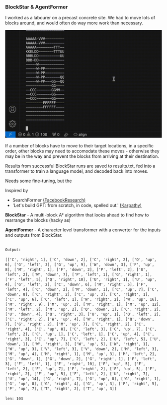 ### BlockStar & AgentFormer

I worked as a labourer on a precast concrete site. We had to move lots of blocks around, and would often do way more work than necessary. 

![in action](https://raw.githubusercontent.com/rayking99/BlockStar/main/GA.gif?token=GHSAT0AAAAAACK4JQVXIRNKKVF4AEAXBWLWZRNY5PA)

If a number of blocks have to move to their target locations, in a specific order, other blocks may need to accomodate these moves - otherwise they may be in the way and prevent the blocks from arriving at their destination. 

Results from successful BlockStar runs are saved to results.txt, fed into a transformer to train a language model, and decoded back into moves. 

Needs some fine-tuning, but the 

Inspired by 
- SearchFormer [(FacebookResearch) ](https://github.com/facebookresearch/searchformer)
- 'Let's build GPT: from scratch, in code, spelled out.' [(Karpathy)](https://www.youtube.com/watch?v=kCc8FmEb1nY&t=88s)

**BlockStar** - A multi-block A* algorithm that looks ahead to find how to rearrange the blocks (hacky as)

**AgentFormer** - A character level transformer with a converter for the inputs and outputs from BlockStar. 

```

Output:

[['C', 'right', 1], ['C', 'down', 2], ['C', 'right', 2], ['Q', 'up', 6], ['G', 'left', 3], ['G', 'up', 9], ['W', 'down', 3], ['F', 'up', 8], ['M', 'right', 1], ['F', 'down', 2], ['P', 'left', 2], ['U', 'left', 2], ['W', 'down', 7], ['P', 'left', 1], ['G', 'right', 1], ['F', 'left', 5], ['Q', 'right', 10], ['U', 'right', 1], ['U', 'up', 4], ['G', 'left', 2], ['C', 'down', 6], ['M', 'right', 5], ['F', 'left', 4], ['C', 'down', 2], ['M', 'down', 1], ['C', 'up', 7], ['C', 'down', 8], ['C', 'right', 2], ['C', 'up', 3], ['C', 'right', 1], ['C', 'up', 6], ['C', 'left', 1], ['W', 'right', 2], ['W', 'up', 16], ['M', 'right', 9], ['M', 'up', 3], ['M', 'right', 1], ['M', 'up', 12], ['M', 'left', 2], ['M', 'up', 2], ['Q', 'down', 1], ['C', 'right', 2], ['U', 'down', 4], ['Q', 'right', 3], ['U', 'up', 1], ['Q', 'left', 2], ['C', 'right', 2], ['W', 'up', 4], ['W', 'right', 1], ['Q', 'down', 7], ['G', 'right', 2], ['M', 'up', 7], ['C', 'right', 2], ['C', 'right', 4], ['C', 'up', 8], ['C', 'left', 3], ['C', 'up', 7], ['C', 'left', 2], ['C', 'up', 1], ['C', 'left', 1], ['C', 'up', 4], ['C', 'right', 3], ['C', 'up', 7], ['C', 'left', 2], ['U', 'left', 5], ['U', 'down', 1], ['W', 'right', 3], ['W', 'up', 5], ['W', 'right', 1], ['W', 'up', 3], ['V', 'left', 3], ['V', 'down', 2], ['M', 'left', 3], ['M', 'up', 4], ['M', 'right', 1], ['M', 'up', 3], ['M', 'left', 2], ['G', 'down', 1], ['G', 'down', 2], ['G', 'right', 1], ['F', 'left', 3], ['F', 'left', 1], ['F', 'right', 10], ['F', 'up', 5], ['F', 'left', 2], ['F', 'up', 7], ['F', 'right', 2], ['F', 'up', 5], ['F', 'right', 2], ['F', 'up', 5], ['F', 'left', 2], ['U', 'right', 7], ['U', 'up', 14], ['G', 'right', 7], ['G', 'up', 8], ['G', 'right', 1], ['G', 'up', 8], ['G', 'right', 4], ['G', 'up', 3], ['P', 'right', 5], ['P', 'up', 7], ['T', 'right', 2], ['T', 'up', 3]]

len: 103

```
